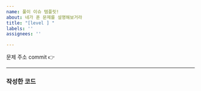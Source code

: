 ```yaml
---
name: 풀이 이슈 템플릿!
about: 네가 푼 문제를 설명해보거라
title: "[level ] "
labels: ''
assignees: ''

---
```


문제 주소 
commit 👉 

------
### 작성한 코드

```js

```
